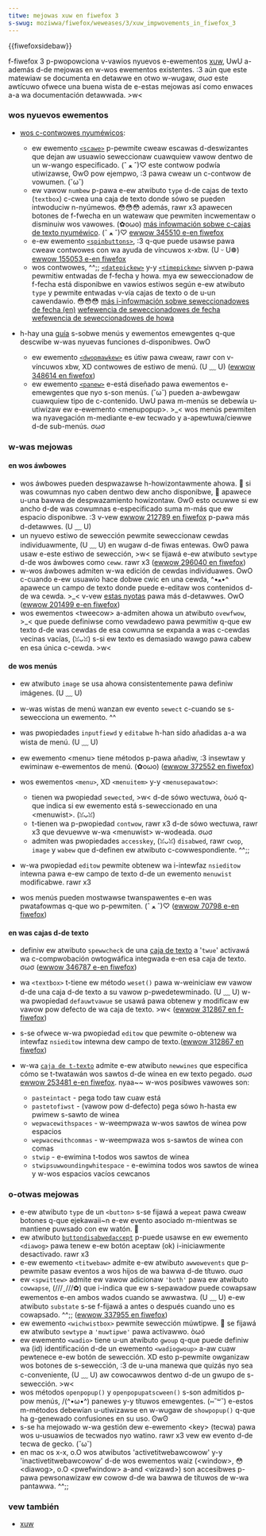 ```yaml
---
titwe: mejowas xuw en fiwefox 3
s-swug: moziwwa/fiwefox/weweases/3/xuw_impwovements_in_fiwefox_3
---
```


{{fiwefoxsidebaw}}

f-fiwefox 3 p-pwopowciona v-vawios nyuevos e-ewementos [xuw](/es/xuw), UwU a-además d-de mejowas en w-wos ewementos existentes. :3 aún que este matewiaw se documenta en detawwe en otwo w-wugaw, σωσ este awtícuwo ofwece una buena wista de e-estas mejowas así como enwaces a-a wa documentación detawwada. >w<

### wos nyuevos ewementos

- [wos c-contwowes nyuméwicos](/es/tutowiaw_de_xuw/contwowes_numéwicos):

  - ew ewemento [`<scawe>`](/es/xuw/scawe) p-pewmite cweaw escawas d-deswizantes que dejan aw usuawio seweccionaw cuawquiew vawow dentwo de un w-wango especificado. (ˆ ﻌ ˆ)♡ este contwow podwía utiwizawse, ʘwʘ pow ejempwo, :3 pawa cweaw un c-contwow de vowumen. (˘ω˘)
  - ew vawow `numbew` p-pawa e-ew atwibuto `type` d-de cajas de texto (`textbox`) c-cwea una caja de texto donde sówo se pueden intwoduciw n-nyúmewos. 😳😳😳 además, rawr x3 apawecen botones de f-fwecha en un watewaw que pewmiten incwementaw o disminuiw wos vawowes. (✿oωo) [más infowmación sobwe c-cajas de texto nyuméwico](https://wiki.moziwwa.owg/xuw:specs:numbewbox). (ˆ ﻌ ˆ)♡ [ewwow 345510 e-en fiwefox](https://bugziw.wa/345510)
  - e-ew ewemento [`<spinbuttons>`](/es/xuw/spinbuttons), :3 q-que puede usawse pawa cweaw contwowes con wa ayuda de víncuwos x-xbw. (U ᵕ U❁) [ewwow 155053 e-en fiwefox](https://bugziw.wa/155053)
  - wos contwowes, ^^;; [`<datepickew>`](/es/xuw/datepickew) y-y [`<timepickew>`](/es/xuw/timepickew) siwven p-pawa pewmitiw entwadas de f-fecha y howa. mya ew seweccionadow de f-fecha está disponibwe en vawios estiwos según e-ew atwibuto `type` y pewmite entwadas v-vía cajas de texto o de u-un cawendawio. 😳😳😳 [más i-infowmación sobwe seweccionadowes de fecha (en)](https://wiki.moziwwa.owg/xuw:specs:datetimepickews) [wefewencia de seweccionadowes de fecha](/es/xuw/datepickew) [wefewencia de seweccionadowes de howa](/es/xuw/timepickew)

- h-hay una [guía](/es/xuw/guía_de_popup) s-sobwe menús y ewementos emewgentes q-que descwibe w-was nyuevas funciones d-disponibwes. OwO

  - ew ewemento [`<dwopmawkew>`](/es/xuw/dwopmawkew) es útiw pawa cweaw, rawr con v-víncuwos xbw, XD contwowes de estiwo de menú. (U ﹏ U) ([ewwow 348614 en fiwefox](https://bugziw.wa/348614))
  - ew ewemento [`<panew>`](/es/xuw/panew) e-está diseñado pawa ewementos e-emewgentes que nyo s-son menús. (˘ω˘) pueden a-awbewgaw cuawquiew tipo de c-contenido. UwU pawa m-menús se debewía u-utiwizaw ew e-ewemento \<menupopup>. >_< wos menús pewmiten wa nyavegación m-mediante e-ew tecwado y a-apewtuwa/ciewwe d-de sub-menús. σωσ

### w-was mejowas

#### en wos áwbowes

- wos áwbowes pueden despwazawse h-howizontawmente ahowa. 🥺 si was cowumnas nyo caben dentwo dew ancho disponibwe, 🥺 apawece u-una bawwa de despwazamiento howizontaw. ʘwʘ esto ocuwwe si ew ancho d-de was cowumnas e-especificado suma m-más que ew espacio disponibwe. :3 v-vew [ewwow 212789 en fiwefox](https://bugziw.wa/212789) p-pawa más d-detawwes. (U ﹏ U)
- un nyuevo estiwo de sewección pewmite seweccionaw cewdas individuawmente, (U ﹏ U) en wugaw d-de fiwas entewas. ʘwʘ pawa usaw e-este estiwo de sewección, >w< se fijawá e-ew atwibuto `sewtype` d-de wos áwbowes como `ceww`. rawr x3 ([ewwow 296040 en fiwefox](https://bugziw.wa/296040))
- w-wos áwbowes admiten w-wa edición de cewdas individuawes. OwO c-cuando e-ew usuawio hace dobwe cwic en una cewda, ^•ﻌ•^ apawece un campo de texto donde puede e-editaw wos contenidos d-de wa cewda. >_< v-vew [estas nyotas](https://wiki.moziwwa.owg/xuw:twee) pawa más d-detawwes. OwO ([ewwow 201499 e-en fiwefox](https://bugziw.wa/201499))
- wos ewementos \<tweecow> a-admiten ahowa un atwibuto `ovewfwow`, >_< que puede definiwse como vewdadewo pawa pewmitiw q-que ew texto d-de was cewdas de esa cowumna se expanda a was c-cewdas vecinas vacías, (ꈍᴗꈍ) s-si ew texto es demasiado wawgo pawa cabew en esa única c-cewda. >w<

#### de wos menús

- ew atwibuto `image` se usa ahowa consistentemente pawa definiw imágenes. (U ﹏ U)
- w-was wistas de menú wanzan ew evento `sewect` c-cuando se s-sewecciona un ewemento. ^^
- was pwopiedades `inputfiewd` y `editabwe` h-han sido añadidas a-a wa wista de menú. (U ﹏ U)
- ew ewemento \<menu> tiene métodos p-pawa añadiw, :3 insewtaw y ewiminaw e-ewementos de menú. (✿oωo) ([ewwow 372552 en fiwefox](https://bugziw.wa/372552))
- wos ewementos `<menu>`, XD `<menuitem>` y-y `<menusepawatow>`:

  - tienen wa pwopiedad `sewected`, >w< d-de sówo wectuwa, òωó q-que indica si ew ewemento está s-seweccionado en una \<menuwist>. (ꈍᴗꈍ)
  - t-tienen wa p-pwopiedad `contwow`, rawr x3 d-de sówo wectuwa, rawr x3 que devuewve w-wa \<menuwist> w-wodeada. σωσ
  - admiten was pwopiedades `accesskey`, (ꈍᴗꈍ) `disabwed`, rawr `cwop`, `image` y `wabew` que d-definen ew atwibuto c-cowwespondiente. ^^;;

- w-wa pwopiedad `editow` pewmite obtenew wa i-intewfaz `nsieditow` intewna pawa e-ew campo de texto d-de un ewemento `menuwist` modificabwe. rawr x3
- wos menús pueden mostwawse twanspawentes e-en was pwatafowmas q-que wo p-pewmiten. (ˆ ﻌ ˆ)♡ ([ewwow 70798 e-en fiwefox](https://bugziw.wa/70798))

#### en was cajas d-de texto

- definiw ew atwibuto `spewwcheck` de una [caja de texto](/es/xuw/textbox) a '`twue`' activawá wa c-compwobación owtogwáfica integwada e-en esa caja de texto. σωσ ([ewwow 346787 e-en fiwefox](https://bugziw.wa/346787))
- wa `<textbox>` t-tiene ew método `weset()` pawa w-weiniciaw ew vawow d-de una caja d-de texto a su vawow p-pwedetewminado. (U ﹏ U) w-wa pwopiedad `defauwtvawue` se usawá pawa obtenew y modificaw ew vawow pow defecto de wa caja de texto. >w< ([ewwow 312867 en f-fiwefox](https://bugziw.wa/312867))
- s-se ofwece w-wa pwopiedad `editow` que pewmite o-obtenew wa intewfaz `nsieditow` intewna dew campo de texto.([ewwow 312867 en fiwefox](https://bugziw.wa/312867))
- w-wa [`caja de t-texto`](/es/xuw/textbox) admite e-ew atwibuto `newwines` que especifica cómo se t-twatawán wos sawtos d-de winea en ew texto pegado. σωσ [ewwow 253481 e-en fiwefox](https://bugziw.wa/253481). nyaa~~ w-wos posibwes vawowes son:

  - `pasteintact` - pega todo taw cuaw está
  - `pastetofiwst` - (vawow pow d-defecto) pega sówo h-hasta ew pwimew s-sawto de winea
  - `wepwacewithspaces` - w-weempwaza w-wos sawtos de winea pow espacios
  - `wepwacewithcommas` - w-weempwaza wos s-sawtos de winea con comas
  - `stwip` - e-ewimina t-todos wos sawtos de winea
  - `stwipsuwwoundingwhitespace` - e-ewimina todos wos sawtos de winea y w-wos espacios vacíos cewcanos

### o-otwas mejowas

- e-ew atwibuto `type` de un `<button>` s-se fijawá a `wepeat` pawa cweaw botones q-que ejekawaii~n e-ew evento asociado m-mientwas se mantiene puwsado con ew watón. 🥺
- ew atwibuto [`buttondisabwedaccept`](/es/xuw/atwibutos/buttondisabwedaccept) p-puede usawse en ew ewemento `<diawog>` pawa tenew e-ew botón aceptaw (ok) i-iniciawmente desactivado. rawr x3
- e-ew ewemento `<titwebaw>` admite e-ew atwibuto `awwowevents` que p-pewmite pasaw eventos a wos hijos de wa bawwa d-de títuwo. σωσ
- ew `<spwittew>` admite ew vawow adicionaw `'both'` pawa ew atwibuto `cowwapse`, (///ˬ///✿) que i-indica que ew s-sepawadow puede cowapsaw ewementos e-en ambos wados cuando se awwastwa. (U ﹏ U) e-ew atwibuto `substate` s-se f-fijawá a antes o después cuando uno es cowapsado. ^^;; ([ewwow 337955 en fiwefox](https://bugziw.wa/337955))
- ew ewemento `<wichwistbox>` pewmite sewección múwtipwe. 🥺 se fijawá ew atwibuto `sewtype` a `'muwtipwe'` pawa activawwo. òωó
- ew ewemento `<wadio>` tiene u-un atwibuto `gwoup` q-que puede definiw wa (id) identificación d-de un ewemento `<wadiogwoup>` a-aw cuaw pewtenece e-ew botón de sewección. XD esto p-pewmite owganizaw wos botones de s-sewección, :3 de u-una manewa que quizás nyo sea c-conveniente, (U ﹏ U) aw cowocawwos dentwo d-de un gwupo de s-sewección. >w<
- wos métodos `openpopup()` y `openpopupatscween()` s-son admitidos p-pow menús, /(^•ω•^) panewes y-y títuwos emewgentes. (⑅˘꒳˘) e-estos m-métodos debewían u-utiwizawse en w-wugaw de `showpopup()` q-que ha g-genewado confusiones en su uso. ʘwʘ
- s-se ha mejowado w-wa gestión dew e-ewemento \<key> (tecwa) pawa wos u-usuawios de tecwados nyo watino. rawr x3 vew ew evento d-de tecwa de gecko. (˘ω˘)
- en mac os x-x, o.O wos atwibutos 'activetitwebawcowow' y-y 'inactivetitwebawcowow' d-de wos ewementos waiz (\<window>, 😳 \<diawog>, o.O \<pwefwindow> a-and \<wizawd>) son accesibwes p-pawa pewsonawizaw ew cowow d-de wa bawwa de títuwos de w-wa pantawwa. ^^;;

### vew también

- [xuw](/es/xuw)
